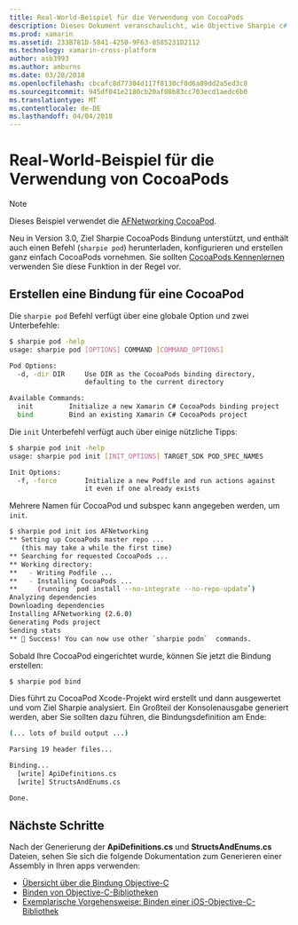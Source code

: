 ```yaml
---
title: Real-World-Beispiel für die Verwendung von CocoaPods
description: Dieses Dokument veranschaulicht, wie Objective Sharpie c# Bindungsdefinitionen von einem CocoaPod automatisch zu generieren.
ms.prod: xamarin
ms.assetid: 233B781D-5841-4250-9F63-0585231D2112
ms.technology: xamarin-cross-platform
author: asb3993
ms.author: amburns
ms.date: 03/28/2018
ms.openlocfilehash: cbcafc8d77304d117f8130cf0d6a89dd2a5ed3c8
ms.sourcegitcommit: 945df041e2180cb20af08b83cc703ecd1aedc6b0
ms.translationtype: MT
ms.contentlocale: de-DE
ms.lasthandoff: 04/04/2018
---
```

# <a name="real-world-example-using-cocoapods"></a>Real-World-Beispiel für die Verwendung von CocoaPods

> [!NOTE]
> Dieses Beispiel verwendet die [AFNetworking CocoaPod](https://cocoapods.org/pods/AFNetworking).

Neu in Version 3.0, Ziel Sharpie CocoaPods Bindung unterstützt, und enthält auch einen Befehl (`sharpie pod`) herunterladen, konfigurieren und erstellen ganz einfach CocoaPods vornehmen. Sie sollten [CocoaPods Kennenlernen](https://cocoapods.org) verwenden Sie diese Funktion in der Regel vor.

## <a name="creating-a-binding-for-a-cocoapod"></a>Erstellen eine Bindung für eine CocoaPod

Die `sharpie pod` Befehl verfügt über eine globale Option und zwei Unterbefehle:

```bash
$ sharpie pod -help
usage: sharpie pod [OPTIONS] COMMAND [COMMAND_OPTIONS]

Pod Options:
  -d, -dir DIR     Use DIR as the CocoaPods binding directory,
                   defaulting to the current directory

Available Commands:
  init         Initialize a new Xamarin C# CocoaPods binding project
  bind         Bind an existing Xamarin C# CocoaPods project
```

Die `init` Unterbefehl verfügt auch über einige nützliche Tipps:

```bash
$ sharpie pod init -help
usage: sharpie pod init [INIT_OPTIONS] TARGET_SDK POD_SPEC_NAMES

Init Options:
  -f, -force       Initialize a new Podfile and run actions against
                   it even if one already exists
```

Mehrere Namen für CocoaPod und subspec kann angegeben werden, um `init`.

```bash
$ sharpie pod init ios AFNetworking
** Setting up CocoaPods master repo ...
   (this may take a while the first time)
** Searching for requested CocoaPods ...
** Working directory:
**   - Writing Podfile ...
**   - Installing CocoaPods ...
**     (running `pod install --no-integrate --no-repo-update`)
Analyzing dependencies
Downloading dependencies
Installing AFNetworking (2.6.0)
Generating Pods project
Sending stats
** 🍻 Success! You can now use other `sharpie podn`  commands.
```

Sobald Ihre CocoaPod eingerichtet wurde, können Sie jetzt die Bindung erstellen:

```bash
$ sharpie pod bind
```

Dies führt zu CocoaPod Xcode-Projekt wird erstellt und dann ausgewertet und vom Ziel Sharpie analysiert. Ein Großteil der Konsolenausgabe generiert werden, aber Sie sollten dazu führen, die Bindungsdefinition am Ende:

```bash
(... lots of build output ...)

Parsing 19 header files...

Binding...
  [write] ApiDefinitions.cs
  [write] StructsAndEnums.cs

Done.
```

## <a name="next-steps"></a>Nächste Schritte

Nach der Generierung der **ApiDefinitions.cs** und **StructsAndEnums.cs** Dateien, sehen Sie sich die folgende Dokumentation zum Generieren einer Assembly in Ihren apps verwenden:

- [Übersicht über die Bindung Objective-C](~/cross-platform/macios/binding/overview.md)
- [Binden von Objective-C-Bibliotheken](~/cross-platform/macios/binding/objective-c-libraries.md)
- [Exemplarische Vorgehensweise: Binden einer iOS-Objective-C-Bibliothek](~/ios/platform/binding-objective-c/walkthrough.md)

